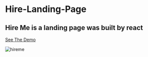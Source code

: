 # Hire-Landing-Page
## Hire Me is a landing page was built by react
[See The Demo](https://hireme-mo-hassan.netlify.app/)

![hireme](https://user-images.githubusercontent.com/57568156/157215401-db1f3d70-7c80-4455-9f6f-69745c429937.png)
